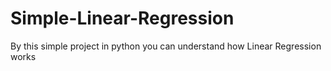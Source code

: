 # Simple-Linear-Regression
By this simple project in python you can understand how Linear Regression works

